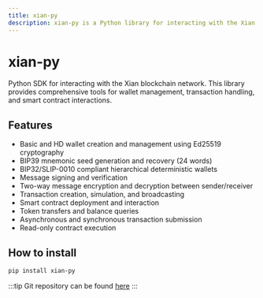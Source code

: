 ```yaml
---
title: xian-py
description: xian-py is a Python library for interacting with the Xian network.
---
```


# xian-py

Python SDK for interacting with the Xian blockchain network. This library provides comprehensive tools for wallet management, transaction handling, and smart contract interactions.

## Features

* Basic and HD wallet creation and management using Ed25519 cryptography
* BIP39 mnemonic seed generation and recovery (24 words)
* BIP32/SLIP-0010 compliant hierarchical deterministic wallets
* Message signing and verification
* Two-way message encryption and decryption between sender/receiver
* Transaction creation, simulation, and broadcasting
* Smart contract deployment and interaction
* Token transfers and balance queries
* Asynchronous and synchronous transaction submission
* Read-only contract execution

## How to install

```sh
pip install xian-py
```

:::tip Git repository
can be found [here](https://github.com/xian-network/xian-py)
:::
